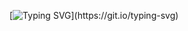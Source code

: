 [![Typing SVG](https://readme-typing-svg.demolab.com?font=Fira+Code&pause=1000&color=F7F7F7&width=435&lines=Welcome+to+Yasmim's+Github+profile.)](https://git.io/typing-svg)
